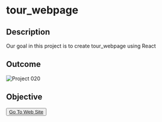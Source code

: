 # tour_webpage



## Description
Our goal in this project is to create tour_webpage using React

## Outcome

![Project 020](./tour_webpage.gif)

## Objective



<button><a href="https://muratbzc.github.io/tour_webpage/">Go To Web Site</a></button>
